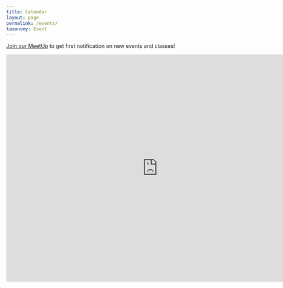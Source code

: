 ```yaml
---
title: Calendar
layout: page
permalink: /events/
taxonomy: Event
---
```

[Join our MeetUp](https://www.meetup.com/make-roanoke/) to get first notification on new events and classes!

<iframe src="https://calendar.google.com/calendar/embed?src=c_7f5fc0a12b51ff54c0ae1b9665406db2c8b963693c92ad58b39bdc4afa0b083a%40group.calendar.google.com&ctz=America%2FNew_York" style="border: 0" width="800" height="600" frameborder="0" scrolling="no"></iframe>
